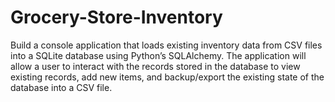 # Grocery-Store-Inventory

Build a console application that loads existing inventory data from CSV files into a SQLite database using Python’s SQLAlchemy. The application will allow a user to interact with the records stored in the database to view existing records, add new items, and backup/export the existing state of the database into a CSV file.
